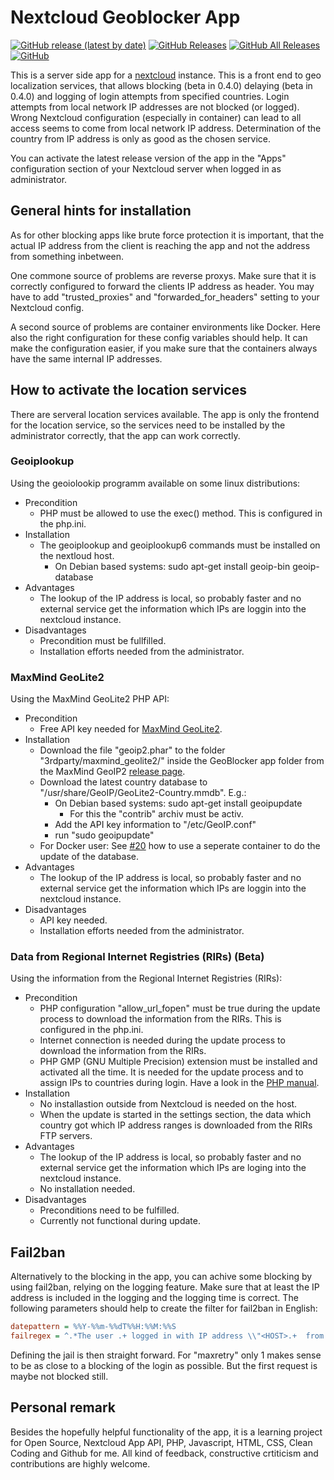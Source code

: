 # Nextcloud Geoblocker App

[![GitHub release (latest by date)](https://img.shields.io/github/v/release/homeitadmin/nextcloud_geoblocker)](https://github.com/HomeITAdmin/nextcloud_geoblocker/releases)
[![GitHub Releases](https://img.shields.io/github/downloads/homeitadmin/nextcloud_geoblocker/latest/total)](https://github.com/HomeITAdmin/nextcloud_geoblocker/releases)
[![GitHub All Releases](https://img.shields.io/github/downloads/homeitadmin/nextcloud_geoblocker/total)](https://github.com/HomeITAdmin/nextcloud_geoblocker/releases)
[![GitHub](https://img.shields.io/github/license/homeitadmin/nextcloud_geoblocker)](https://github.com/HomeITAdmin/nextcloud_geoblocker/blob/master/COPYING)

This is a server side app for a [nextcloud](https://nextcloud.com/) instance.
This is a front end to geo localization services, that allows blocking (beta in 
0.4.0) delaying (beta in 0.4.0) and logging of login attempts from specified 
countries.
Login attempts from local network IP addresses are not blocked (or logged).
Wrong Nextcloud configuration (especially in container) can lead to all access
seems to come from local network IP address.
Determination of the country from IP address is only as good as the chosen service.

You can activate the latest release version of the app in the "Apps" configuration
section of your Nextcloud server when logged in as administrator.

## General hints for installation

As for other blocking apps like brute force protection it is important, that the
actual IP address from the client is reaching the app and not the address from
something inbetween.

One commone source of problems are reverse proxys. Make sure that it is correctly
configured to forward the clients IP address as header. You may have to add
"trusted_proxies" and "forwarded_for_headers" setting to your Nextcloud config.

A second source of problems are container environments like Docker. Here also the
right configuration for these config variables should help. It can make the
configuration easier, if you make sure that the containers always have the same
internal IP addresses.

## How to activate the location services

There are serveral location services available. The app is only the frontend for
the location service, so the services need to be installed by the administrator
correctly, that the app can work correctly.

### Geoiplookup

Using the geoiolookip programm available on some linux distributions:

- Precondition
  - PHP must be allowed to use the exec() method. This is configured in the
  php.ini.
- Installation
  - The geoiplookup and geoiplookup6 commands must be installed on the nextloud
  host.
    - On Debian based systems: sudo apt-get install geoip-bin geoip-database
- Advantages
  - The lookup of the IP address is local, so probably faster and no external
  service get the information which IPs are loggin into the nextcloud instance.
- Disadvantages
  - Precondition must be fullfilled.
  - Installation efforts needed from the administrator.

### MaxMind GeoLite2

Using the MaxMind GeoLite2 PHP API:

- Precondition
  - Free API key needed for
  [MaxMind GeoLite2](https://www.maxmind.com/en/geolite2/signup).
- Installation
  - Download the file "geoip2.phar" to the folder "3rdparty/maxmind_geolite2/"
  inside the GeoBlocker app folder from the MaxMind GeoIP2
  [release page](https://github.com/maxmind/GeoIP2-php/releases).
  - Download the latest country database to
  "/usr/share/GeoIP/GeoLite2-Country.mmdb". E.g.:
    - On Debian based systems: sudo apt-get install geoipupdate
      - For this the "contrib" archiv must be activ.
    - Add the API key information to "/etc/GeoIP.conf"
    - run "sudo geoipupdate"
  - For Docker user: See
  [#20](https://github.com/HomeITAdmin/nextcloud_geoblocker/issues/20)
  how to use a seperate container to do the update of the database.
- Advantages
  - The lookup of the IP address is local, so probably faster and no external
  service get the information which IPs are loggin into the nextcloud instance.
- Disadvantages
  - API key needed.
  - Installation efforts needed from the administrator.

### Data from Regional Internet Registries (RIRs) (Beta)

Using the information from the Regional Internet Registries (RIRs):

- Precondition
  - PHP configuration "allow_url_fopen" must be true during the update process to
  download the information from the RIRs. This is configured in the php.ini.
  - Internet connection is needed during the update process to download the
  information from the RIRs.
  - PHP GMP (GNU Multiple Precision) extension must be installed and activated all
  the time. It is needed for the update process and to assign IPs to countries
  during login. Have a look in the
  [PHP manual](https://www.php.net/manual/en/book.gmp.php).
- Installation
  - No installastion outside from Nextcloud is needed on the host.
  - When the update is started in the settings section, the data which country got
  which IP address ranges is downloaded from the RIRs FTP servers.
- Advantages
  - The lookup of the IP address is local, so probably faster and no external
  service get the information which IPs are loging into the nextcloud instance.
  - No installation needed.
- Disadvantages
  - Preconditions need to be fulfilled.
  - Currently not functional during update.

## Fail2ban

Alternatively to the blocking in the app, you can achive some blocking by using
fail2ban, relying on the logging feature. Make sure that at least the IP address
is included in the logging and the logging time is correct. The following
parameters should help to create the filter for fail2ban in English:

```cfg
datepattern = %%Y-%%m-%%dT%%H:%%M:%%S
failregex = ^.*The user .+ logged in with IP address \\"<HOST>.+  from blocked country .+$
```

Defining the jail is then straight forward. For "maxretry" only 1 makes sense to
be as close to a blocking of the login as possible. But the first request is
maybe not blocked still.

## Personal remark

Besides the hopefully helpful functionality of the app, it is a learning project
for Open Source, Nextcloud App API, PHP, Javascript, HTML, CSS, Clean Coding and
Github for me. All kind of feedback, constructive crtiticism and contributions are
highly welcome.
